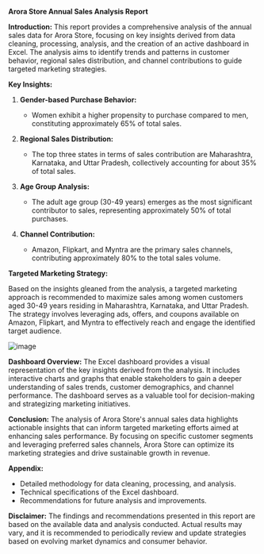 **Arora Store Annual Sales Analysis Report**

**Introduction:**
This report provides a comprehensive analysis of the annual sales data for Arora Store, focusing on key insights derived from data cleaning, processing, analysis, and the creation of an active dashboard in Excel. The analysis aims to identify trends and patterns in customer behavior, regional sales distribution, and channel contributions to guide targeted marketing strategies.

**Key Insights:**

1. **Gender-based Purchase Behavior:**
   - Women exhibit a higher propensity to purchase compared to men, constituting approximately 65% of total sales.

2. **Regional Sales Distribution:**
   - The top three states in terms of sales contribution are Maharashtra, Karnataka, and Uttar Pradesh, collectively accounting for about 35% of total sales.

3. **Age Group Analysis:**
   - The adult age group (30-49 years) emerges as the most significant contributor to sales, representing approximately 50% of total purchases.

4. **Channel Contribution:**
   - Amazon, Flipkart, and Myntra are the primary sales channels, contributing approximately 80% to the total sales volume.

**Targeted Marketing Strategy:**

Based on the insights gleaned from the analysis, a targeted marketing approach is recommended to maximize sales among women customers aged 30-49 years residing in Maharashtra, Karnataka, and Uttar Pradesh. The strategy involves leveraging ads, offers, and coupons available on Amazon, Flipkart, and Myntra to effectively reach and engage the identified target audience.

![image](https://github.com/NishthaNarula/Excell/assets/166551113/aa005ab7-e9cf-42e5-8a94-c9a05517dfb2)

**Dashboard Overview:**
The Excel dashboard provides a visual representation of the key insights derived from the analysis. It includes interactive charts and graphs that enable stakeholders to gain a deeper understanding of sales trends, customer demographics, and channel performance. The dashboard serves as a valuable tool for decision-making and strategizing marketing initiatives.

**Conclusion:**
The analysis of Arora Store's annual sales data highlights actionable insights that can inform targeted marketing efforts aimed at enhancing sales performance. By focusing on specific customer segments and leveraging preferred sales channels, Arora Store can optimize its marketing strategies and drive sustainable growth in revenue.

**Appendix:**
- Detailed methodology for data cleaning, processing, and analysis.
- Technical specifications of the Excel dashboard.
- Recommendations for future analysis and improvements.

**Disclaimer:**
The findings and recommendations presented in this report are based on the available data and analysis conducted. Actual results may vary, and it is recommended to periodically review and update strategies based on evolving market dynamics and consumer behavior.
